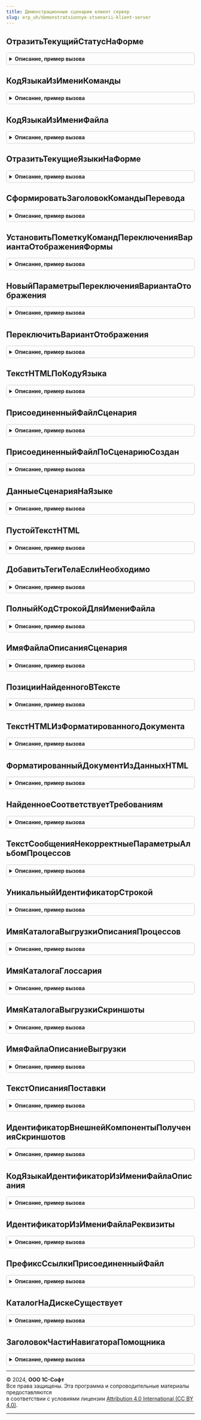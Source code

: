 ```yaml
---
title: Демонстрационные сценарии клиент сервер
slug: erp_uh/demonstratsionnye-stsenarii-klient-server
---
```



## ОтразитьТекущийСтатусНаФорме
<details style="margin: 1em 0; padding: 0.5em; border: 1px solid #ccc; border-radius: 6px;">

<summary style="font-weight: bold; cursor: pointer;">Описание, пример вызова</summary>

```bsl

// Отражает текущий статус на форме демонстрационного сценария
//
// Параметры:
//  Форма - ФормаКлиентскогоПриложения - форма, для которой отображается статус
//
Процедура ОтразитьТекущийСтатусНаФорме(Форма) Экспорт
```

Пример вызова
```bsl
ДемонстрационныеСценарииКлиентСервер.ОтразитьТекущийСтатусНаФорме(Форма) 
```
</details>

## КодЯзыкаИзИмениКоманды
<details style="margin: 1em 0; padding: 0.5em; border: 1px solid #ccc; border-radius: 6px;">

<summary style="font-weight: bold; cursor: pointer;">Описание, пример вызова</summary>

```bsl

// Получает код языка из имени команды
//
// Параметры:
//  ИмяКоманды - Строка - имя команды, из которого получается код языка
//  ПрефиксКоманды - Строка - имя команды без кода языка
//
//  Возвращаемое значение:
//    Строка - код языка, полученный из имени команды
//
Функция КодЯзыкаИзИмениКоманды(ИмяКоманды, ПрефиксКоманды) Экспорт
```

Пример вызова
```bsl
Результат = ДемонстрационныеСценарииКлиентСервер.КодЯзыкаИзИмениКоманды(ИмяКоманды, ПрефиксКоманды) 
```
</details>

## КодЯзыкаИзИмениФайла
<details style="margin: 1em 0; padding: 0.5em; border: 1px solid #ccc; border-radius: 6px;">

<summary style="font-weight: bold; cursor: pointer;">Описание, пример вызова</summary>

```bsl

// Получает код языка из имени присоединенного файла
//
// Параметры:
//  ИмяФайла - Строка - имя файла, из которого получается код языка
//
//  Возвращаемое значение:
//    Строка - код языка, полученный из имени файла
//
Функция КодЯзыкаИзИмениФайла(ИмяФайла) Экспорт
```

Пример вызова
```bsl
Результат = ДемонстрационныеСценарииКлиентСервер.КодЯзыкаИзИмениФайла(ИмяФайла) 
```
</details>

## ОтразитьТекущиеЯзыкиНаФорме
<details style="margin: 1em 0; padding: 0.5em; border: 1px solid #ccc; border-radius: 6px;">

<summary style="font-weight: bold; cursor: pointer;">Описание, пример вызова</summary>

```bsl

// Отражает текущие языки на форме демонстрационного сценария
//
// Параметры:
//  Форма - ФормаКлиентскогоПриложения  - Форма, для которой отображаются языки
//  ИмяРеквизитаКодЯзыкаЧтение          - Строка - имя реквизита формы который содержит код языка просмотра
//  ИмяРеквизитаКодЯзыкаРедактирование  - Строка - имя реквизита формы который содержит код языка редактирования
//
Процедура ОтразитьТекущиеЯзыкиНаФорме(Форма, ИмяРеквизитаКодЯзыкаЧтение, ИмяРеквизитаКодЯзыкаРедактирование) Экспорт
```

Пример вызова
```bsl
ДемонстрационныеСценарииКлиентСервер.ОтразитьТекущиеЯзыкиНаФорме(Форма, ИмяРеквизитаКодЯзыкаЧтение, ИмяРеквизитаКодЯзыкаРедактирование) 
```
</details>

## СформироватьЗаголовокКомандыПеревода
<details style="margin: 1em 0; padding: 0.5em; border: 1px solid #ccc; border-radius: 6px;">

<summary style="font-weight: bold; cursor: pointer;">Описание, пример вызова</summary>

```bsl

// Формирует заголовок команды перевода на форме
//
// Параметры:
//  ИсходныйЯзык - Строка - язык, с которого выполняется перевод
//  ЯзыкПеревода - Строка - язык, на который выполняется перевод
//  ЭлементФормы - КнопкаФормы - кнопка команды перевода
//
Процедура СформироватьЗаголовокКомандыПеревода(ИсходныйЯзык, ЯзыкПеревода, ЭлементФормы) Экспорт
```

Пример вызова
```bsl
ДемонстрационныеСценарииКлиентСервер.СформироватьЗаголовокКомандыПеревода(ИсходныйЯзык, ЯзыкПеревода, ЭлементФормы) 
```
</details>

## УстановитьПометкуКомандПереключенияВариантаОтображенияФормы
<details style="margin: 1em 0; padding: 0.5em; border: 1px solid #ccc; border-radius: 6px;">

<summary style="font-weight: bold; cursor: pointer;">Описание, пример вызова</summary>

```bsl

// Устанавливает флаг текущего варианта отображения формы в подменю
//
// Параметры:
//  Форма - ФормаКлиентскогоПриложения - форма, устанавливается флаг
//
Процедура УстановитьПометкуКомандПереключенияВариантаОтображенияФормы(Форма) Экспорт
```

Пример вызова
```bsl
ДемонстрационныеСценарииКлиентСервер.УстановитьПометкуКомандПереключенияВариантаОтображенияФормы(Форма) 
```
</details>

## НовыйПараметрыПереключенияВариантаОтображения
<details style="margin: 1em 0; padding: 0.5em; border: 1px solid #ccc; border-radius: 6px;">

<summary style="font-weight: bold; cursor: pointer;">Описание, пример вызова</summary>

```bsl

// Конструктор параметров переключения варианта отображения формы
//
// Возвращаемое значение:
//   Структура   - содержит:
//    *Форма                          - ФормаКлиентскогоПриложения, Неопределено - форма, в которой выполняется переключение
//    *НовыйВариант                   - Строка - вариант, на который выполняется переключение
//    *ПрошлыйВариант                 - Строка - предыдущий вариант отображения
//    *ИмяРеквизитаЯзыкЧтение         - Строка - имя реквизита формы где находится текст просмотра
//    *ИмяРеквизитаЯзыкРедактирование - Строка - имя реквизита формы где находится текст редактирования
//    *ВыполненоПереключениеЯзыка     - Булево - признак того, что при переключении режима формы, был переключен и язык
//    *ИмяРеквизитаПереключенЯзык     - Строка - имя реквизита формы текста, для которого был переключен язык
//    *ПереключеноНаЯзык              - Строка - код языка, на который было выполнено переключение
//    *ЯзыкиКонфигурации              - СписокЗначений из Строка - кэшированные языки конфигурации
//
Функция НовыйПараметрыПереключенияВариантаОтображения() Экспорт
```

Пример вызова
```bsl
Результат = ДемонстрационныеСценарииКлиентСервер.НовыйПараметрыПереключенияВариантаОтображения() 
```
</details>

## ПереключитьВариантОтображения
<details style="margin: 1em 0; padding: 0.5em; border: 1px solid #ccc; border-radius: 6px;">

<summary style="font-weight: bold; cursor: pointer;">Описание, пример вызова</summary>

```bsl

// Переключает вариант отображения в форме
//
// Параметры:
//  ПараметрыПереключения -  см. НовыйПараметрыПереключенияВариантаОтображения
//
Процедура ПереключитьВариантОтображения(ПараметрыПереключения) Экспорт
```

Пример вызова
```bsl
ДемонстрационныеСценарииКлиентСервер.ПереключитьВариантОтображения(ПараметрыПереключения) 
```
</details>

## ТекстHTMLПоКодуЯзыка
<details style="margin: 1em 0; padding: 0.5em; border: 1px solid #ccc; border-radius: 6px;">

<summary style="font-weight: bold; cursor: pointer;">Описание, пример вызова</summary>

```bsl

// Получает текст HTML из табличной части реквизита формы по коду языка
//
// Параметры:
//  Форма             - ФормаКлиентскогоПриложения - форма, для которой выполняется действие
//  КодЯзыка          - Строка - код языка, для которого нужно получить текст
//  ИмяТабличнойЧасти - Строка - имя табличной части формы
//  ИмяРеквизита      - Строка - имя реквизита табличной части
//
// Возвращаемое значение:
//   Строка   - текст HTML по коду языка
//
Функция ТекстHTMLПоКодуЯзыка(Форма, КодЯзыка, ИмяТабличнойЧасти, ИмяРеквизита) Экспорт
```

Пример вызова
```bsl
Результат = ДемонстрационныеСценарииКлиентСервер.ТекстHTMLПоКодуЯзыка(Форма, КодЯзыка, ИмяТабличнойЧасти, ИмяРеквизита) 
```
</details>

## ПрисоединенныйФайлСценария
<details style="margin: 1em 0; padding: 0.5em; border: 1px solid #ccc; border-radius: 6px;">

<summary style="font-weight: bold; cursor: pointer;">Описание, пример вызова</summary>

```bsl

// Получает присоединенный файл сценария по по коду языка
//
// Параметры:
//  Форма    - ФормаКлиентскогоПриложения - форма, для которой выполняется действие
//  КодЯзыка - Строка - код языка, для которого нужно получить присоединенный файл
//
// Возвращаемое значение:
//   СправочникСсылка.ДемонстрационныеСценарииПрисоединенныеФайлы - присоединенный файл сценария
//
Функция ПрисоединенныйФайлСценария(Форма, КодЯзыка) Экспорт
```

Пример вызова
```bsl
Результат = ДемонстрационныеСценарииКлиентСервер.ПрисоединенныйФайлСценария(Форма, КодЯзыка) 
```
</details>

## ПрисоединенныйФайлПоСценариюСоздан
<details style="margin: 1em 0; padding: 0.5em; border: 1px solid #ccc; border-radius: 6px;">

<summary style="font-weight: bold; cursor: pointer;">Описание, пример вызова</summary>

```bsl

// Проверяет, создан ли присоединенный файл сценария
//
// Параметры:
//  Форма    - ФормаКлиентскогоПриложения - форма, для которой выполняется действие
//  КодЯзыка - Строка - код языка, для которого нужно проверить создание присоединенного файла
//
// Возвращаемое значение:
//   Булево - Истина если создан, ложь если нет.
//
Функция ПрисоединенныйФайлПоСценариюСоздан(Форма, КодЯзыка) Экспорт
```

Пример вызова
```bsl
Результат = ДемонстрационныеСценарииКлиентСервер.ПрисоединенныйФайлПоСценариюСоздан(Форма, КодЯзыка) 
```
</details>

## ДанныеСценарияНаЯзыке
<details style="margin: 1em 0; padding: 0.5em; border: 1px solid #ccc; border-radius: 6px;">

<summary style="font-weight: bold; cursor: pointer;">Описание, пример вызова</summary>

```bsl

// Получает данные сценария на требуемом языке
//
// Параметры:
//  Форма - ФормаКлиентскогоПриложения - форма, для которой выполняется действие
//  КодЯзыка - Строка - код языка, для которого нужно получить данные языка
//  ИмяТабличнойЧасти - Строка - имя табличной части реквизита формы, в котором содержатся данные
//
// Возвращаемое значение:
//   Структура - Содержит:
//    *ТекстHTML                                         - Строка - текст, ранее полученный из файла
//    *ТекущийСценарийДоступенДляРедактирования          - Булево - доступен ли файл для редактирования
//    *ТекущийСценарийРедактируетсяТекущимПользователем  - Булево - редактируется ли файл уже текущим пользователем
//    *ПредставлениеСостоянияРедактирования              - Строка - используется для вывода в форму у команд редактирования
//
Функция ДанныеСценарияНаЯзыке(Форма, КодЯзыка, ИмяТабличнойЧасти) Экспорт
```

Пример вызова
```bsl
Результат = ДемонстрационныеСценарииКлиентСервер.ДанныеСценарияНаЯзыке(Форма, КодЯзыка, ИмяТабличнойЧасти) 
```
</details>

## ПустойТекстHTML
<details style="margin: 1em 0; padding: 0.5em; border: 1px solid #ccc; border-radius: 6px;">

<summary style="font-weight: bold; cursor: pointer;">Описание, пример вызова</summary>

```bsl

// Формирует пустой текст HTML
//
// Возвращаемое значение:
//   Строка - пустой текст HTML с необходимыми тегами.
//
Функция ПустойТекстHTML() Экспорт
```

Пример вызова
```bsl
Результат = ДемонстрационныеСценарииКлиентСервер.ПустойТекстHTML() 
```
</details>

## ДобавитьТегиТелаЕслиНеобходимо
<details style="margin: 1em 0; padding: 0.5em; border: 1px solid #ccc; border-radius: 6px;">

<summary style="font-weight: bold; cursor: pointer;">Описание, пример вызова</summary>

```bsl

// Добавляет теги документа HTML к тексту если они отсутствуют
//
// Параметры:
//  ТекстКОбработке - Строка - обрабатываемый текст
//
Процедура ДобавитьТегиТелаЕслиНеобходимо(ТекстКОбработке) Экспорт
```

Пример вызова
```bsl
ДемонстрационныеСценарииКлиентСервер.ДобавитьТегиТелаЕслиНеобходимо(ТекстКОбработке) 
```
</details>

## ПолныйКодСтрокойДляИмениФайла
<details style="margin: 1em 0; padding: 0.5em; border: 1px solid #ccc; border-radius: 6px;">

<summary style="font-weight: bold; cursor: pointer;">Описание, пример вызова</summary>

```bsl

// Формирует полный текст строкой для формирования наименования присоединенного файла
//
// Параметры:
//  ПолныйКод - Строка - полный код справочника
//
// Возвращаемое значение:
//   Строка - пустой текст HTML с необходимыми тегами.
//
Функция ПолныйКодСтрокойДляИмениФайла(ПолныйКод) Экспорт
```

Пример вызова
```bsl
Результат = ДемонстрационныеСценарииКлиентСервер.ПолныйКодСтрокойДляИмениФайла(ПолныйКод) 
```
</details>

## ИмяФайлаОписанияСценария
<details style="margin: 1em 0; padding: 0.5em; border: 1px solid #ccc; border-radius: 6px;">

<summary style="font-weight: bold; cursor: pointer;">Описание, пример вызова</summary>

```bsl

// Возвращает имя файла описания сценария
//
// Возвращаемое значение:
//   Строка -
//
Функция ИмяФайлаОписанияСценария(ПолныйКод, КодЯзыка) Экспорт
```

Пример вызова
```bsl
Результат = ДемонстрационныеСценарииКлиентСервер.ИмяФайлаОписанияСценария(ПолныйКод, КодЯзыка) 
```
</details>

## ПозицииНайденногоВТексте
<details style="margin: 1em 0; padding: 0.5em; border: 1px solid #ccc; border-radius: 6px;">

<summary style="font-weight: bold; cursor: pointer;">Описание, пример вызова</summary>

```bsl

// Выполняет поиск в тексте и возвращает позиции найденного
//
// Параметры:
//  ГдеИщем          - Строка - текст, в котором выполняется поиск
//  ПараметрыСобытия - Структура - параметры события поиска
//
// Возвращаемое значение:
//   Массив из Число - позиции найденного в тексте.
//
Функция ПозицииНайденногоВТексте(ГдеИщем, ПараметрыСобытия) Экспорт
```

Пример вызова
```bsl
Результат = ДемонстрационныеСценарииКлиентСервер.ПозицииНайденногоВТексте(ГдеИщем, ПараметрыСобытия) 
```
</details>

## ТекстHTMLИзФорматированногоДокумента
<details style="margin: 1em 0; padding: 0.5em; border: 1px solid #ccc; border-radius: 6px;">

<summary style="font-weight: bold; cursor: pointer;">Описание, пример вызова</summary>

```bsl

// Получает текст HTML из форматированного документа
//
// Параметры:
//  ФорматированныйДокумент - ФорматированныйДокумент - из которого извлекается текст HTML
//
// Возвращаемое значение:
//   Строка - извлеченный текст HTML.
//
Функция ТекстHTMLИзФорматированногоДокумента(ФорматированныйДокумент) Экспорт
```

Пример вызова
```bsl
Результат = ДемонстрационныеСценарииКлиентСервер.ТекстHTMLИзФорматированногоДокумента(ФорматированныйДокумент) 
```
</details>

## ФорматированныйДокументИзДанныхHTML
<details style="margin: 1em 0; padding: 0.5em; border: 1px solid #ccc; border-radius: 6px;">

<summary style="font-weight: bold; cursor: pointer;">Описание, пример вызова</summary>

```bsl

// Получает форматированный документ из текста HTML
//
// Параметры:
//  ТекстHTML - Строка - текст HTML из которого формируется форматированный документ
//  Вложения  - Структура - картинки, размещенные в тексте HTML
//
// Возвращаемое значение:
//   Строка - извлеченный текст HTML.
//
Функция ФорматированныйДокументИзДанныхHTML(ТекстHTML, Вложения) Экспорт
```

Пример вызова
```bsl
Результат = ДемонстрационныеСценарииКлиентСервер.ФорматированныйДокументИзДанныхHTML(ТекстHTML, Вложения) 
```
</details>

## НайденноеСоответствуетТребованиям
<details style="margin: 1em 0; padding: 0.5em; border: 1px solid #ccc; border-radius: 6px;">

<summary style="font-weight: bold; cursor: pointer;">Описание, пример вызова</summary>

```bsl

// Проверяет соответствует ли найденное в тексте требованиям
//
// Параметры:
//  ГдеИщем         - Строка - текст, в котором выполняется поиска
//  ЧтоИщем          - Строка - текст, который ищем
//  НайденнаяПозиция - Число - позиция найденного в тексте
//  ПараметрыСобытия - Структура - параметры поиска
//
// Возвращаемое значение:
//   Булево - Истина, если удовлетворяет условию.
//
Функция НайденноеСоответствуетТребованиям(ГдеИщем, ЧтоИщем, НайденнаяПозиция, ПараметрыСобытия) Экспорт
```

Пример вызова
```bsl
Результат = ДемонстрационныеСценарииКлиентСервер.НайденноеСоответствуетТребованиям(ГдеИщем, ЧтоИщем, НайденнаяПозиция, ПараметрыСобытия) 
```
</details>

## ТекстСообщенияНекорректныеПараметрыАльбомПроцессов
<details style="margin: 1em 0; padding: 0.5em; border: 1px solid #ccc; border-radius: 6px;">

<summary style="font-weight: bold; cursor: pointer;">Описание, пример вызова</summary>

```bsl

// Возвращает текст сообщения пользователю при некорретных параметрах открытия печатной формы "Альбом процессов"
//
// Возвращаемое значение:
//   Строка - текст сообщения
//
Функция ТекстСообщенияНекорректныеПараметрыАльбомПроцессов() Экспорт
```

Пример вызова
```bsl
Результат = ДемонстрационныеСценарииКлиентСервер.ТекстСообщенияНекорректныеПараметрыАльбомПроцессов() 
```
</details>

## УникальныйИдентификаторСтрокой
<details style="margin: 1em 0; padding: 0.5em; border: 1px solid #ccc; border-radius: 6px;">

<summary style="font-weight: bold; cursor: pointer;">Описание, пример вызова</summary>

```bsl

// Преобразовывает уникальный идентификатор в строку
//
// Параметры:
//  УникальныйИдентификатор - УникальныйИдентификатор - который будет преобразован в строку
//
// Возвращаемое значение:
//   Строка -
//
Функция УникальныйИдентификаторСтрокой(УникальныйИдентификатор) Экспорт
```

Пример вызова
```bsl
Результат = ДемонстрационныеСценарииКлиентСервер.УникальныйИдентификаторСтрокой(УникальныйИдентификатор) 
```
</details>

## ИмяКаталогаВыгрузкиОписанияПроцессов
<details style="margin: 1em 0; padding: 0.5em; border: 1px solid #ccc; border-radius: 6px;">

<summary style="font-weight: bold; cursor: pointer;">Описание, пример вызова</summary>

```bsl

// Возвращает имя каталога выгрузки описаний процессов
//
// Возвращаемое значение:
//   Строка -
//
Функция ИмяКаталогаВыгрузкиОписанияПроцессов() Экспорт
```

Пример вызова
```bsl
Результат = ДемонстрационныеСценарииКлиентСервер.ИмяКаталогаВыгрузкиОписанияПроцессов() 
```
</details>

## ИмяКаталогаГлоссария
<details style="margin: 1em 0; padding: 0.5em; border: 1px solid #ccc; border-radius: 6px;">

<summary style="font-weight: bold; cursor: pointer;">Описание, пример вызова</summary>

```bsl

// Возвращает имя каталога выгрузки описаний процессов
//
// Возвращаемое значение:
//   Строка -
//
Функция ИмяКаталогаГлоссария() Экспорт
```

Пример вызова
```bsl
Результат = ДемонстрационныеСценарииКлиентСервер.ИмяКаталогаГлоссария() 
```
</details>

## ИмяКаталогаВыгрузкиСкриншоты
<details style="margin: 1em 0; padding: 0.5em; border: 1px solid #ccc; border-radius: 6px;">

<summary style="font-weight: bold; cursor: pointer;">Описание, пример вызова</summary>

```bsl

// Возвращает имя каталога выгрузки скриншотов
//
// Возвращаемое значение:
//   Строка -
//
Функция ИмяКаталогаВыгрузкиСкриншоты() Экспорт
```

Пример вызова
```bsl
Результат = ДемонстрационныеСценарииКлиентСервер.ИмяКаталогаВыгрузкиСкриншоты() 
```
</details>

## ИмяФайлаОписаниеВыгрузки
<details style="margin: 1em 0; padding: 0.5em; border: 1px solid #ccc; border-radius: 6px;">

<summary style="font-weight: bold; cursor: pointer;">Описание, пример вызова</summary>

```bsl

// Возвращает имя файла описания выгрузки
//
// Возвращаемое значение:
//   Строка -
//
Функция ИмяФайлаОписаниеВыгрузки() Экспорт
```

Пример вызова
```bsl
Результат = ДемонстрационныеСценарииКлиентСервер.ИмяФайлаОписаниеВыгрузки() 
```
</details>

## ТекстОписанияПоставки
<details style="margin: 1em 0; padding: 0.5em; border: 1px solid #ccc; border-radius: 6px;">

<summary style="font-weight: bold; cursor: pointer;">Описание, пример вызова</summary>

```bsl

// Формирует текст описания поставки
//
// Параметры:
//  ОписаниеКонфигурации   - Строка - переданная строка
//  Поставщик              - Строка -
//
// Возвращаемое значение:
//   Строка  -
//
Функция ТекстОписанияПоставки(ОписаниеКонфигурации, Поставщик) Экспорт
```

Пример вызова
```bsl
Результат = ДемонстрационныеСценарииКлиентСервер.ТекстОписанияПоставки(ОписаниеКонфигурации, Поставщик) 
```
</details>

## ИдентификаторВнешнейКомпонентыПолученияСкриншотов
<details style="margin: 1em 0; padding: 0.5em; border: 1px solid #ccc; border-radius: 6px;">

<summary style="font-weight: bold; cursor: pointer;">Описание, пример вызова</summary>

```bsl

// Возвращает идентификатор внешней компоненты для получения скриншотов
//
// Возвращаемое значение:
//   Строка  -
//
Функция ИдентификаторВнешнейКомпонентыПолученияСкриншотов() Экспорт
```

Пример вызова
```bsl
Результат = ДемонстрационныеСценарииКлиентСервер.ИдентификаторВнешнейКомпонентыПолученияСкриншотов() 
```
</details>

## КодЯзыкаИдентификаторИзИмениФайлаОписания
<details style="margin: 1em 0; padding: 0.5em; border: 1px solid #ccc; border-radius: 6px;">

<summary style="font-weight: bold; cursor: pointer;">Описание, пример вызова</summary>

```bsl

// Извлекает код языка и идентификатор сценария из имени файла
//
// Параметры:
//  ИмяФайла   - Строка -
//
// Возвращаемое значение:
//   Структура  - содержит:
//     * КодЯзыка  - Строка - признак успешности выполнения операции
//     * Данные        - Соответствие -
//
Функция КодЯзыкаИдентификаторИзИмениФайлаОписания(ИмяФайла) Экспорт
```

Пример вызова
```bsl
Результат = ДемонстрационныеСценарииКлиентСервер.КодЯзыкаИдентификаторИзИмениФайлаОписания(ИмяФайла) 
```
</details>

## ИдентификаторИзИмениФайлаРеквизиты
<details style="margin: 1em 0; padding: 0.5em; border: 1px solid #ccc; border-radius: 6px;">

<summary style="font-weight: bold; cursor: pointer;">Описание, пример вызова</summary>

```bsl

// Извлекает идентификатор из имени файла, содержащего реквизиты справочника
//
// Параметры:
//  ИмяФайла   - Строка -
//
// Возвращаемое значение:
//   УникальныйИдентификатор -
//
Функция ИдентификаторИзИмениФайлаРеквизиты(ИмяФайла) Экспорт
```

Пример вызова
```bsl
Результат = ДемонстрационныеСценарииКлиентСервер.ИдентификаторИзИмениФайлаРеквизиты(ИмяФайла) 
```
</details>

## ПрефиксСсылкиПрисоединенныйФайл
<details style="margin: 1em 0; padding: 0.5em; border: 1px solid #ccc; border-radius: 6px;">

<summary style="font-weight: bold; cursor: pointer;">Описание, пример вызова</summary>

```bsl

// Возвращает префикс навигационной ссылки справочника "ДемонстрационныеСценарииПрисоединенныеФайлы"
//
// Возвращаемое значение:
//   УникальныйИдентификатор -
//
Функция ПрефиксСсылкиПрисоединенныйФайл() Экспорт
```

Пример вызова
```bsl
Результат = ДемонстрационныеСценарииКлиентСервер.ПрефиксСсылкиПрисоединенныйФайл() 
```
</details>

## КаталогНаДискеСуществует
<details style="margin: 1em 0; padding: 0.5em; border: 1px solid #ccc; border-radius: 6px;">

<summary style="font-weight: bold; cursor: pointer;">Описание, пример вызова</summary>

```bsl

// Проверяет, существует ли каталог на диске
//
// Параметры:
//  ПроверяемыйКаталог - Строка - проверяемый каталог
//
// Возвращаемое значение:
//   Булево - Истина, если каталог существует
//
Функция КаталогНаДискеСуществует(ПроверяемыйКаталог) Экспорт
```

Пример вызова
```bsl
Результат = ДемонстрационныеСценарииКлиентСервер.КаталогНаДискеСуществует(ПроверяемыйКаталог) 
```
</details>

## ЗаголовокЧастиНавигатораПомощника
<details style="margin: 1em 0; padding: 0.5em; border: 1px solid #ccc; border-radius: 6px;">

<summary style="font-weight: bold; cursor: pointer;">Описание, пример вызова</summary>

```bsl

// Формирует заголовок части навигатора по помощникам загрузки и выгрузки
//
// Параметры:
//  ЗаголовокЧасти       - Строка - заголовок части навигатора
//  КомандаНавигации     - Строка - команда, которая будет содержаться в гиперссылке
//  Доступность          - Булево - признак доступности команды
//  ЭтоТекущая           - Булево - признак доступности команды
//
// Возвращаемое значение:
//   Строка - сформированная часть заголовка
//
Функция ЗаголовокЧастиНавигатораПомощника(ЗаголовокЧасти, КомандаНавигации, Доступность, ЭтоТекущая) Экспорт
```

Пример вызова
```bsl
Результат = ДемонстрационныеСценарииКлиентСервер.ЗаголовокЧастиНавигатораПомощника(ЗаголовокЧасти, КомандаНавигации, Доступность, ЭтоТекущая) 
```
</details>

---

© 2024, **ООО 1С-Софт**  
Все права защищены. Эта программа и сопроводительные материалы предоставляются  
в соответствии с условиями лицензии [Attribution 4.0 International (CC BY 4.0)](https://creativecommons.org/licenses/by/4.0/legalcode).

---
